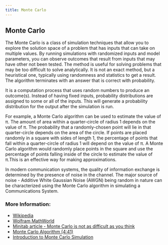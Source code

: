 ```yaml
---
title: Monte Carlo
---
```


## Monte Carlo

The Monte Carlo is a class of simulation techniques that allow you to explore the solution space of a problem that has inputs that can take on multiple values. By running simulations with randomized inputs and model parameters, you can observe outcomes that result from inputs that may have other not been tested. The method is useful for solving problems that may be too difficult to solve analytically. It is not an exact method, but a heuristical one, typically using randomness and statistics to get a result. The algorithm terminates with an answer that is correct with probability.

It is a computation process that uses random numbers to produce an outcome(s). Instead of having fixed inputs, probability distributions are assigned to some or all of the inputs. This will generate a probability distribution for the output after the simulation is run.

For example, a Monte Carlo algorithm can be used to estimate the value of π. The amount of area within a quarter-circle of radius 1 depends on the value of π. The probability that a randomly-chosen point will lie in that quarter-circle depends on the area of the circle. If points are placed randomly in a square with sides of length 1, the percentage of points that fall within a quarter-circle of radius 1 will depend on the value of π. A Monte Carlo algorithm would randomly place points in the square and use the percentage of points falling inside of the circle to estimate the value of π.This is an effective way for making approximations.

In modern communication systems, the quality of information exchange is determined by the presence of noise in the channel. The major source of noise - Additive White Gaussian Noise (AWGN) being random in nature can be characterized using the Monte Carlo algorithm in simulating a Communications System.

### More Information:

- [Wikipedia](https://en.wikipedia.org/wiki/Monte_Carlo_method)
- [Wolfram MathWorld](http://mathworld.wolfram.com/MonteCarloMethod.html)
- [Minitab article - Monte Carlo is not as difficult as you think](http://blog.minitab.com/blog/understanding-statistics/monte-carlo-is-not-as-difficult-as-you-think)
- [Monte Carlo Algorithm (4:41)](https://www.youtube.com/watch?v=Q2-FH36LuT0)
- [Introduction to Monte Carlo Simulation](https://www.youtube.com/watch?v=pDExObTMHTs)
